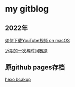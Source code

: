 # my gitblog

## 2022年

[如何下载YouTube视频 on macOS](https://github.com/ShiqingXu/gitblog/blob/main/2022/%E5%A6%82%E4%BD%95%E4%B8%8B%E8%BD%BDYouTube%E8%A7%86%E9%A2%91on%20macOS.md)

[近期的一次与时间赛跑](https://github.com/ShiqingXu/gitblog/blob/main/2022/%E8%BF%91%E6%9C%9F%E7%9A%84%E4%B8%80%E6%AC%A1%E4%B8%8E%E6%97%B6%E9%97%B4%E8%B5%9B%E8%B7%91.md)

## 原github pages存档

[hexo bcakup](https://github.com/ShiqingXu/gitblog/tree/main/hexo%20backup)
